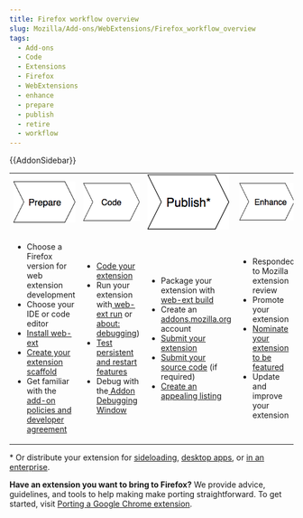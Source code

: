 ```yaml
---
title: Firefox workflow overview
slug: Mozilla/Add-ons/WebExtensions/Firefox_workflow_overview
tags:
  - Add-ons
  - Code
  - Extensions
  - Firefox
  - WebExtensions
  - enhance
  - prepare
  - publish
  - retire
  - workflow
---
```

{{AddonSidebar}}

<table>
  <tbody>
    <tr>
      <td>
        <img
          alt="Firefox workflow prepare step graphic"
          src="firefox_workflow_prepare.png"
        />
      </td>
      <td>
        <img
          alt="Firefox workflow code step graphic"
          src="firefox_workflow_code.png"
        />
      </td>
      <td>
        <img
          alt="Firefox workflow publish step graphic"
          src="firefox_workflow_publish.png"
        />
      </td>
      <td>
        <img
          alt="Firefox workflow enhance step graphic"
          src="firefox_workflow_enhance.png"
        />
      </td>
      <td>
        <img
          alt="Firefox workflow retire step graphic"
          src="firefox_workflow_retire.png"
        />
      </td>
    </tr>
    <tr>
      <td>
        <ul>
          <li>Choose a Firefox version for web extension development</li>
          <li>Choose your IDE or code editor</li>
          <li>
            <a
              href="https://extensionworkshop.com/documentation/develop/getting-started-with-web-ext/"
              >Install web-ext</a
            >
          </li>
          <li>
            <a href="https://webextensions.in/"
              >Create your extension scaffold</a
            >
          </li>
          <li>
            Get familiar with the
            <a href="/en-US/docs/Mozilla/Add-ons/AMO/Policy"
              >add-on policies and developer agreement</a
            >
          </li>
        </ul>
      </td>
      <td>
        <ul>
          <li>
            <a
              href="/en-US/docs/Mozilla/Add-ons/WebExtensions/Your_first_WebExtension"
              >Code your extension</a
            >
          </li>
          <li>
            Run your extension with<a
              href="https://extensionworkshop.com/documentation/develop/getting-started-with-web-ext/#testing_out_an_extension"
            >
              web-ext run</a
            >
            or
            <a
              href="https://extensionworkshop.com/documentation/develop/temporary-installation-in-firefox/"
              >about: debugging</a
            >)
          </li>
          <li>
            <a
              href="https://extensionworkshop.com/documentation/develop/testing-persistent-and-restart-features/"
              >Test persistent and restart features</a
            >
          </li>
          <li>
            Debug with the<a href="/en-US/docs/Tools/Browser_Toolbox">
              Addon Debugging Window</a
            >
          </li>
        </ul>
      </td>
      <td>
        <ul>
          <li>
            Package your extension with<a
              href="https://extensionworkshop.com/documentation/develop/getting-started-with-web-ext/#packaging_your_extension"
            >
              web-ext build</a
            >
          </li>
          <li>
            Create an
            <a href="https://addons.mozilla.org">addons.mozilla.org</a> account
          </li>
          <li>
            <a
              href="https://extensionworkshop.com/documentation/publish/submitting-an-add-on/"
              >Submit your extension</a
            >
          </li>
          <li>
            <a
              href="https://extensionworkshop.com/documentation/publish/source-code-submission/"
              >Submit your source code</a
            >
            (if required)
          </li>
          <li>
            <a
              href="https://extensionworkshop.com/documentation/develop/create-an-appealing-listing/"
              >Create an appealing listing</a
            >
          </li>
        </ul>
      </td>
      <td>
        <ul>
          <li>Responded to Mozilla extension review</li>
          <li>Promote your extension</li>
          <li>
            <a
              href="https://extensionworkshop.com/documentation/publish/recommended-extensions/"
              >Nominate your extension to be featured</a
            >
          </li>
          <li>Update and improve your extension</li>
        </ul>
      </td>
      <td>
        <ul>
          <li>
            <a
              href="https://extensionworkshop.com/documentation/manage/retiring-your-extension/"
              >Retire your extension</a
            >
          </li>
        </ul>
      </td>
    </tr>
  </tbody>
</table>

\* Or distribute your extension for [sideloading](https://extensionworkshop.com/documentation/publish/distribute-sideloading/), [desktop apps](https://extensionworkshop.com/documentation/publish/distribute-for-desktop-apps/), or [in an enterprise](https://extensionworkshop.com/documentation/enterprise/).

**Have an extension you want to bring to Firefox?**  We provide advice, guidelines, and tools to help making make porting straightforward. To get started, visit [Porting a Google Chrome extension](https://extensionworkshop.com/documentation/develop/porting-a-google-chrome-extension/).
